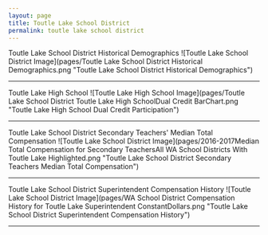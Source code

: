```yaml
---
layout: page
title: Toutle Lake School District
permalink: toutle lake school district
---
```



Toutle Lake School District Historical Demographics
![Toutle Lake School District Image](pages/Toutle Lake School District Historical Demographics.png "Toutle Lake School District Historical Demographics")

___

Toutle Lake High School
![Toutle Lake High School Image](pages/Toutle Lake School District Toutle Lake High SchoolDual Credit BarChart.png "Toutle Lake High School Dual Credit Participation")

___

Toutle Lake School District Secondary Teachers' Median Total Compensation
![Toutle Lake School District Image](pages/2016-2017Median Total Compensation for Secondary TeachersAll WA School Districts With Toutle Lake Highlighted.png "Toutle Lake School District Secondary Teachers Median Total Compensation")

___

Toutle Lake School District Superintendent Compensation History
![Toutle Lake School District Image](pages/WA School District Compensation History for Toutle Lake Superintendent ConstantDollars.png "Toutle Lake School District Superintendent Compensation History")

___

